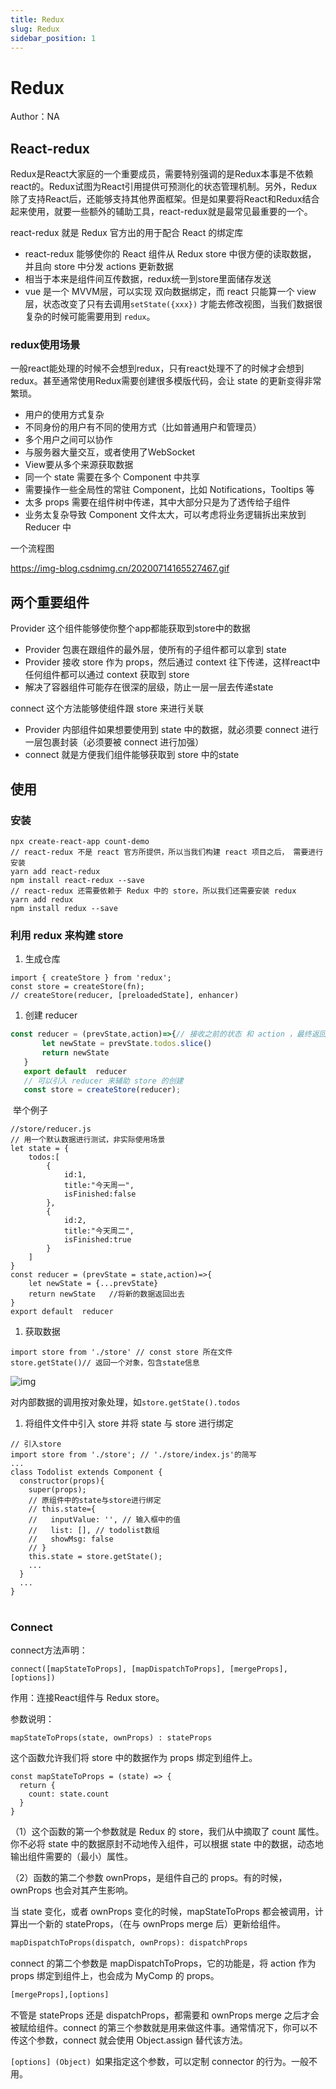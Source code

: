 ```yaml
---
title: Redux
slug: Redux
sidebar_position: 1
---
```



# Redux

Author：NA

## React-redux

Redux是React大家庭的一个重要成员，需要特别强调的是Redux本事是不依赖react的。Redux试图为React引用提供可预测化的状态管理机制。另外，Redux除了支持React后，还能够支持其他界面框架。但是如果要将React和Redux结合起来使用，就要一些额外的辅助工具，react-redux就是最常见最重要的一个。

react-redux 就是 Redux 官方出的用于配合 React 的绑定库

- react-redux 能够使你的 React 组件从 Redux store 中很方便的读取数据， 并且向 store 中分发 actions 更新数据
- 相当于本来是组件间互传数据，redux统一到store里面储存发送
- vue 是一个 MVVM层，可以实现 双向数据绑定，而 react 只能算一个 view 层，状态改变了只有去调用`setState({xxx})` 才能去修改视图，当我们数据很复杂的时候可能需要用到 `redux`。

### redux使用场景

一般react能处理的时候不会想到redux，只有react处理不了的时候才会想到redux。甚至通常使用Redux需要创建很多模版代码，会让 state 的更新变得非常繁琐。

- 用户的使用方式复杂
- 不同身份的用户有不同的使用方式（比如普通用户和管理员）
- 多个用户之间可以协作
- 与服务器大量交互，或者使用了WebSocket
- View要从多个来源获取数据
- 同一个 state 需要在多个 Component 中共享
- 需要操作一些全局性的常驻 Component，比如 Notifications，Tooltips 等
- 太多 props 需要在组件树中传递，其中大部分只是为了透传给子组件
- 业务太复杂导致 Component 文件太大，可以考虑将业务逻辑拆出来放到 Reducer 中

一个流程图

https://img-blog.csdnimg.cn/20200714165527467.gif

## 两个重要组件

Provider 这个组件能够使你整个app都能获取到store中的数据

- Provider 包裹在跟组件的最外层，使所有的子组件都可以拿到 state
- Provider 接收 store 作为 props，然后通过 context 往下传递，这样react中任何组件都可以通过 context 获取到 store
- 解决了容器组件可能存在很深的层级，防止一层一层去传递state

connect 这个方法能够使组件跟 store 来进行关联

- Provider 内部组件如果想要使用到 state 中的数据，就必须要 connect 进行一层包裹封装（必须要被 connect 进行加强）
- connect 就是方便我们组件能够获取到 store 中的state

## 使用

### 安装

```text
npx create-react-app count-demo
// react-redux 不是 react 官方所提供，所以当我们构建 react 项目之后， 需要进行安装
yarn add react-redux
npm install react-redux --save
// react-redux 还需要依赖于 Redux 中的 store，所以我们还需要安装 redux
yarn add redux
npm install redux --save
```

### 利用 redux 来构建 store

1. 生成仓库

```text
import { createStore } from 'redux';
const store = createStore(fn); 
// createStore(reducer, [preloadedState], enhancer)
```

1. 创建 reducer

```js
const reducer = (prevState,action)=>{// 接收之前的状态 和 action ，最终返回一个新状态
       let newState = prevState.todos.slice()
       return newState
   }
   export default  reducer
   // 可以引入 reducer 来辅助 store 的创建
   const store = createStore(reducer);
```

​          举个例子

```text
//store/reducer.js
// 用一个默认数据进行测试，非实际使用场景
let state = {
    todos:[
        {
            id:1,
            title:"今天周一",
            isFinished:false
        },
        {
            id:2,
            title:"今天周二",
            isFinished:true
        }
    ]
}
const reducer = (prevState = state,action)=>{
    let newState = {...prevState}
    return newState   //将新的数据返回出去
}
export default  reducer
```

1. 获取数据

```text
import store from './store' // const store 所在文件
store.getState()// 返回一个对象，包含state信息
```

![img](https://img-blog.csdnimg.cn/20200714194956122.jpg)

对内部数据的调用按对象处理，如`store.getState().todos`

1. 将组件文件中引入 store 并将 state 与 store 进行绑定

```text
// 引入store
import store from './store'; // './store/index.js'的简写
...
class Todolist extends Component {
  constructor(props){
    super(props);
    // 原组件中的state与store进行绑定
    // this.state={
    //   inputValue: '', // 输入框中的值
    //   list: [], // todolist数组
    //   showMsg: false 
    // }
    this.state = store.getState();
    ...
  }
  ...
}
```

# 
### Connect

connect方法声明：

```text
connect([mapStateToProps], [mapDispatchToProps], [mergeProps],[options])
```

作用：连接React组件与 Redux store。

参数说明：

```text
mapStateToProps(state, ownProps) : stateProps
```

这个函数允许我们将 store 中的数据作为 props 绑定到组件上。

```text
const mapStateToProps = (state) => {
  return {
    count: state.count
  }
}
```

（1）这个函数的第一个参数就是 Redux 的 store，我们从中摘取了 count 属性。你不必将 state 中的数据原封不动地传入组件，可以根据 state 中的数据，动态地输出组件需要的（最小）属性。

（2）函数的第二个参数 ownProps，是组件自己的 props。有的时候，ownProps 也会对其产生影响。

当 state 变化，或者 ownProps 变化的时候，mapStateToProps 都会被调用，计算出一个新的 stateProps，（在与 ownProps merge 后）更新给组件。

```sql
mapDispatchToProps(dispatch, ownProps): dispatchProps
```

connect 的第二个参数是 mapDispatchToProps，它的功能是，将 action 作为 props 绑定到组件上，也会成为 MyComp 的 props。

```sql
[mergeProps],[options]
```

不管是 stateProps 还是 dispatchProps，都需要和 ownProps merge 之后才会被赋给组件。connect 的第三个参数就是用来做这件事。通常情况下，你可以不传这个参数，connect 就会使用 Object.assign 替代该方法。

`[options] (Object) `如果指定这个参数，可以定制 connector 的行为。一般不用。




